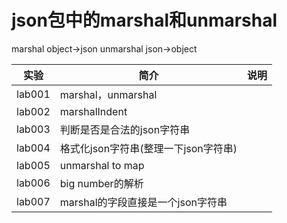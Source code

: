 # json包中的marshal和unmarshal
marshal object->json
unmarshal json->object

|实验|简介|说明|
|---|---|---|
|lab001|marshal，unmarshal| |
|lab002|marshalIndent| |
|lab003|判断是否是合法的json字符串| |
|lab004|格式化json字符串(整理一下json字符串)| | 
|lab005|unmarshal to map| |
|lab006|big number的解析| |
|lab007|marshal的字段直接是一个json字符串| |